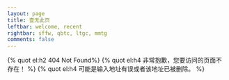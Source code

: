 ```yaml
---
layout: page
title: 查无此页
leftbar: welcome, recent
rightbar: sffw, qbtc, ltgc, mmtg
comments: false
---
```


{% quot el:h2 404 Not Found%}
{% quot el:h4 非常抱歉，您要访问的页面不存在！ %}
{% quot el:h4 可能是输入地址有误或者该地址已被删除。 %}